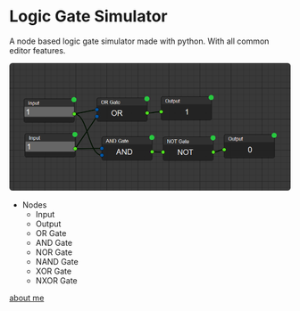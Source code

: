 # Logic Gate Simulator

A node based logic gate simulator made with python. With all common editor features.

![Sample](/sample.png)

- Nodes
  - Input
  - Output
  - OR Gate
  - AND Gate
  - NOR Gate
  - NAND Gate
  - XOR Gate
  - NXOR Gate
  
[about me](https://deekshantyadav.github.io/aboutme)
